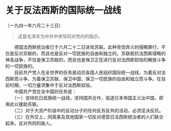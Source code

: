 # 关于反法西斯的国际统一战线  
（一九四一年六月二十三日）  
  
> 这是毛泽东为中共中央写的对党内的指示。   
  
　　德国法西斯统治者已于六月二十二日进攻苏联。此种背信弃义的侵略罪行，不仅是反对苏联的，而且也是反对一切民族的自由和独立的。苏联抵抗法西斯侵略的神圣战争，不仅是保卫苏联的，而且也是保卫正在进行反对法西斯奴役的解放斗争的一切民族的。   
　　目前共产党人在全世界的任务是动员各国人民组织国际统一战线，为着反对法西斯而斗争，为着保卫苏联、保卫中国、保卫一切民族的自由和独立而斗争。在目前时期，一切力量须集中于反对法西斯奴役。   
　　中国共产党在全中国的任务是：   
　　（一）坚持抗日民族统一战线，坚持国共合作，驱逐日本帝国主义出中国，即用此以援助苏联。   
　　（二）对于大资产阶级中的反动分子的任何反苏反共的活动，必须坚决反抗。   
　　（三）在外交上，同英美及其他国家一切反对德意日法西斯统治者的人们联合起来，反对共同的敌人。   
  
  
